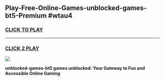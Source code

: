 
## Play-Free-Online-Games-unblocked-games-bt5-Premium #wtau4
<h3>
<a href="https://premium.freeplayer.one?title=unblocked-games-bt5&ref=8M">CLICK TO PLAY</a></h3>
<hr>

<h3>
<a href="https://premium.freeplayer.one?title=unblocked-games-bt5&ref=8M">CLICK 2 PLAY</a>
  
</h3>

<a href="https://premium.freeplayer.one?title=unblocked-games-bt5&ref=8M"><img src="https://clearcache.store/games.png"></a>


**unblocked-games-bt5 games unblocked: Your Gateway to Fun and Accessible Online Gaming**
